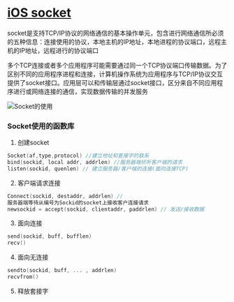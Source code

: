 # [iOS socket](http://www.jianshu.com/p/3e4f3de18e3b)
socket是支持TCP/IP协议的网络通信的基本操作单元，包含进行网络通信所必须的五种信息：连接使用的协议，本地主机的IP地址，本地进程的协议端口，远程主机的IP地址，远程进行的协议端口  

多个TCP连接或者多个应用程序可能需要通过同一个TCP协议端口传输数据。为了区别不同的应用程序进程和连接，计算机操作系统为应用程序与TCP/IP协议交互提供了socket接口。应用层可以和传输层通过socket接口，区分来自不同应用程序进行或网络连接的通信，实现数据传输的并发服务  

![Socket的使用](http://upload-images.jianshu.io/upload_images/1170656-6b9392fad31b711d.png?imageMogr2/auto-orient/strip%7CimageView2/2/w/1240)  

### Socket使用的函数库
1. 创建socket  
  ```objective-c
  Socket(af,type,protocol) //建立地址和套接字的联系
  bind(sockid, local addr, addrlen) //服务器端侦听客户端的请求
  listen(sockid, quenlen) // 建立服务器/客户端的连接(面向连接TCP)
  ```

2. 客户端请求连接  
  ```objective-c
  Connect(sockid, destaddr, addrlen) //
服务器端等待从编号为Sockid的socket上接收客户连接请求
  newsockid = accept(sockid, clientaddr, paddrlen) // 发送/接收数据
  ```

3. 面向连接  
  ```objective-c
  send(sockid, buff, bufflen)
  recv()
  ```

4. 面向无连接  
  ```objective-c
  sendto(sockid, buff, ... , addrlen)
  recvfrom()
  ``` 

5. 释放套接字  
  ```objective

  ```
